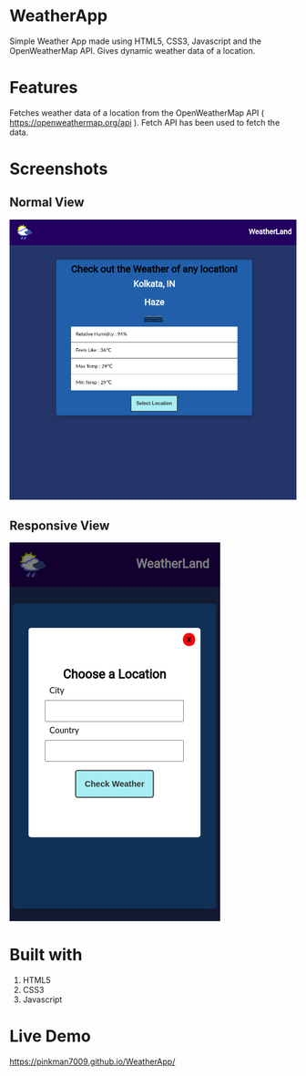 # WeatherApp
Simple Weather App made using HTML5, CSS3, Javascript and the OpenWeatherMap API. Gives dynamic weather data of a location.

# Features
Fetches weather data of a location from the OpenWeatherMap API ( https://openweathermap.org/api ). Fetch API has been used to fetch the data.

# Screenshots

## Normal View
<img src="screenshots/weatherapp.png">

## Responsive View 
<img src="screenshots/weatherapprespon.png">

# Built with 
1. HTML5
2. CSS3
3. Javascript 

# Live Demo
https://pinkman7009.github.io/WeatherApp/
